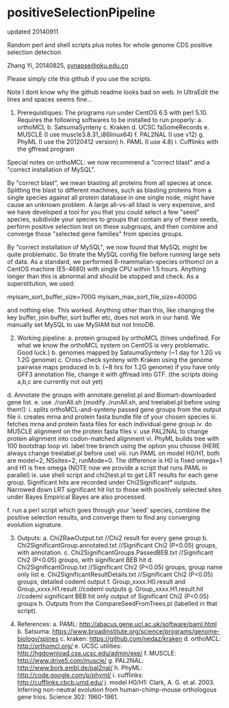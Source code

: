 positiveSelectionPipeline
=========================
updated 20140911


Random perl and shell scripts plus notes for whole genome CDS positive selection detection

Zhang Yi, 20140825, synapse@pku.edu.cn

Please simply cite this github if you use the scripts. 

Note I dont know why the github readme looks bad on web. In UltraEdit the lines and spaces seems fine...

1. Prerequistiques:
  The programs run under CentOS 6.5 with perl 5.10. Requires the following softwares to be installed to run properly:
  a. orthoMCL
  b. SatsumaSynteny
  c. Kraken
  d. UCSC faSomeRecords
  e. MUSCLE (I use muscle3.8.31_i86linux64)
  f. PAL2NAL (I use v12)
  g. PhyML (I use the 20120412 version)
  h. PAML (I use 4.8)
  i. Cufflinks with the gffread program

Special notes on orthoMCL: we now recommend a "correct blast" and a "correct installation of MySQL". 

By "correct blast", we mean blasting all proteins from all species at once. Splitting the blast to different machines, such as blasting proteins from a single species against all protein database in one single node, might have cause an unknown problem. A large all-vs-all blast is very expensive, and we have developed a tool for you that you could select a few "seed" species, subdivide your species to groups that contain any of these seeds, perform positive selection test on these subgroups, and then combine and converge those "selected gene families" from species groups. 

By "correct installation of MySQL", we now found that MySQL might be quite problematic. So titrate the MySQL config file before running large sets of data. As a standard, we performed 8-mammalian-species orthomcl on a CentOS machine (E5-4680) with single CPU within 1.5 hours. Anything longer than this is abnormal and should be stopped and check. As a superstitution, we used:

myisam_sort_buffer_size=700G
myisam_max_sort_file_size=4000G

and nothing else. This worked. Anything other than this, like changing the key buffer, join buffer, sort buffer etc, does not work in our hand. We manually set MySQL to use MySIAM but not InnoDB. 

2. Working pipeline:
  a. protein grouped by orthoMCL (times undefined. For what we know the orthoMCL system on CentOS is very problematic. Good luck.)
  b. genomes mapped by SatsumaSynteny (~1 day for 1.2G vs 1.2G genome)
  c. Cross-check synteny with Kraken using the genome pairwise maps produced in b. (~8 hrs for 1.2G genome)
      if you have only GFF3 annotation file, change it with gffread into GTF. 
  (the scripts doing a,b,c are currently not out yet)

  d. Annotate the groups with annotate.genelist.pl and Biomart-downloaded gene list. 
  e. use ./runAll.sh [modify ./runAll.sh, and treelabel.pl before using them!]:
    i.    splits orthoMCL-and-synteny passed gene groups from the output file
    ii.   creates mrna and protein fasta bundle file of your chosen species
    iii.  fetches mrna and protein fasta files for each individual gene group 
    iv.   do MUSCLE alignment on the protein fasta files
    v.    use PAL2NAL to change protein alignment into codon-matched alignment
    vi.   PhyML builds tree with 100 bootstrap loop
    vii.  label tree branch using the option you choose (HERE always change treelabel.pl before use)
    viii. run PAML on model H0/H1, both are model=2, NSsites=2, runMode=0. The difference is H0 is fixed omega=1 and H1 is free omega  (NOTE now we provide a script that runs PAML in parallel)
    ix.   use shell script and chi2test.pl to get LRT results for each gene group. Significant hits are recorded under Chi2Significant* outputs. Narrowed down LRT significant hit list to those with positively selected sites under Bayes Empirical Bayes are also processed. 
  
  f.  run a perl script which goes through your 'seed' species, combine the positive selection results, and converge them to find any converging evolution signature. 
    
3. Outputs:
  a. Chi2RawOutput.txt  //Chi2 result for every gene group
  b. Chi2SignificantGroup.annotated.txt  //Significant Chi2 (P<0.05) groups, with annotation. 
  c. Chi2SignificantGroups.PassedBEB.txt  //Significant Chi2 (P<0.05) groups, with significant BEB hit
  d. Chi2SignificantGroup.txt  //Significant Chi2 (P<0.05) groups, group name only list
  e. Chi2SignificantResultDetails.txt //Significant Chi2 (P<0.05) groups, detailed codeml output
  f. Group_xxxx.H0.result and Group_xxxx.H1.result  //codeml outputs 
  g. Group_xxxx.H1.result.hit //codeml significant BEB hit only output of Significant Chi2 (P<0.05) groups
  h. Outputs from the CompareSeedFromTrees.pl (labelled in that script). 

4. References:
  a. PAML: http://abacus.gene.ucl.ac.uk/software/paml.html
  b. Satsuma: https://www.broadinstitute.org/science/programs/genome-biology/spines
  c. kraken: https://github.com/nedaz/kraken
  d. orthoMCL: http://orthomcl.org/
  e. UCSC utilities: http://hgdownload.cse.ucsc.edu/admin/exe/
  f. MUSCLE: http://www.drive5.com/muscle/
  g. PAL2NAL: http://www.bork.embl.de/pal2nal/
  h. PhyML: http://code.google.com/p/phyml/
  i. cufflinks: http://cufflinks.cbcb.umd.edu/
  j. model H0/H1: Clark, A. G. et al. 2003. Inferring non-neutral evolution from human-chimp-mouse orthologous gene trios. Science 302: 1960-1961.
